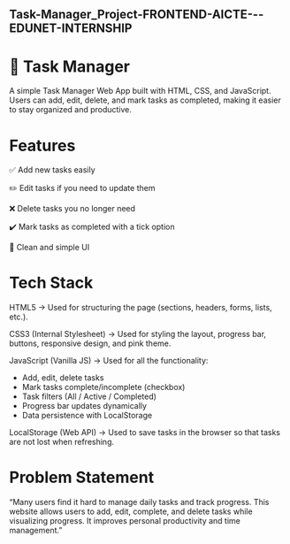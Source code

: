 ## Task-Manager_Project-FRONTEND-AICTE---EDUNET-INTERNSHIP

# 📝 Task Manager

A simple Task Manager Web App built with HTML, CSS, and JavaScript.
Users can add, edit, delete, and mark tasks as completed, making it easier to stay organized and productive.

 # Features

✅ Add new tasks easily

✏️ Edit tasks if you need to update them

❌ Delete tasks you no longer need

✔️ Mark tasks as completed with a tick option

🎨 Clean and simple UI 

# Tech Stack

HTML5 →
Used for structuring the page (sections, headers, forms, lists, etc.).

CSS3 (Internal Stylesheet) →
Used for styling the layout, progress bar, buttons, responsive design, and pink theme.

JavaScript (Vanilla JS) →
Used for all the functionality:
- Add, edit, delete tasks
- Mark tasks complete/incomplete (checkbox)
- Task filters (All / Active / Completed)
- Progress bar updates dynamically
- Data persistence with LocalStorage

LocalStorage (Web API) →
Used to save tasks in the browser so that tasks are not lost when refreshing.

# Problem Statement 

“Many users find it hard to manage daily tasks and track progress. This website allows users to add, edit, complete, and delete tasks while visualizing progress. It improves personal productivity and time management.”
